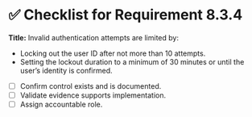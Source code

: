 # ✅ Checklist for Requirement 8.3.4

**Title:** Invalid authentication attempts are limited by:
- Locking out the user ID after not more than 10 attempts. 
- Setting the lockout duration to a minimum of 30 minutes or until the user’s identity is confirmed.

- [ ] Confirm control exists and is documented.
- [ ] Validate evidence supports implementation.
- [ ] Assign accountable role.
